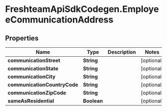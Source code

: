 # FreshteamApiSdkCodegen.EmployeeCommunicationAddress

## Properties

Name | Type | Description | Notes
------------ | ------------- | ------------- | -------------
**communicationStreet** | **String** |  | [optional] 
**communicationState** | **String** |  | [optional] 
**communicationCity** | **String** |  | [optional] 
**communicationCountryCode** | **String** |  | [optional] 
**communicationZipCode** | **String** |  | [optional] 
**sameAsResidential** | **Boolean** |  | [optional] 


